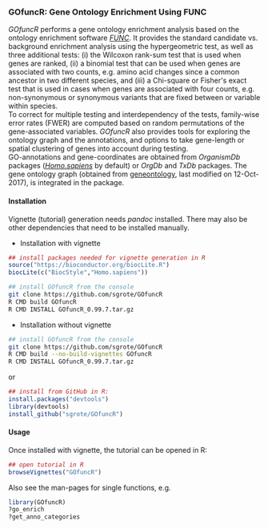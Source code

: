 ### GOfuncR: Gene Ontology Enrichment Using FUNC 

_GOfuncR_ performs a gene ontology enrichment analysis based on the ontology enrichment software [_FUNC_](https://www.ncbi.nlm.nih.gov/pmc/articles/PMC1800870/). It provides the standard candidate vs. background enrichment analysis using the hypergeometric test, as well as three additional tests: (i) the Wilcoxon rank-sum test that is used when genes are ranked, (ii) a binomial test that can be used when genes are associated with two counts, e.g. amino acid changes since a common ancestor in two different species, and (iii) a Chi-square or Fisher's exact test that is used in cases when genes are associated with four counts, e.g. non-synonymous or synonymous variants that are fixed between or variable within species.  
To correct for multiple testing and interdependency of the tests, family-wise error rates (FWER) are computed based on random permutations of the gene-associated variables. _GOfuncR_ also provides tools for exploring the ontology graph and the annotations, and options to take gene-length or spatial clustering of genes into account during testing.  
GO-annotations and gene-coordinates are obtained from _OrganismDb_ packages ([_Homo.sapiens_](https://www.bioconductor.org/packages/release/data/annotation/html/Homo.sapiens.html) by default) or _OrgDb_ and _TxDb_ packages. The gene ontology graph (obtained from [geneontology](http://archive.geneontology.org/latest-termdb/), last modified on 12-Oct-2017), is integrated in the package. 


#### Installation
Vignette (tutorial) generation needs _pandoc_ installed.
There may also be other dependencies that need to be installed manually.

+ Installation with vignette


```r
## install packages needed for vignette generation in R
source("https://bioconductor.org/biocLite.R")
biocLite(c("BiocStyle","Homo.sapiens"))
```

```bash
## install GOfuncR from the console
git clone https://github.com/sgrote/GOfuncR
R CMD build GOfuncR
R CMD INSTALL GOfuncR_0.99.7.tar.gz
```


+ Installation without vignette

```bash
## install GOfuncR from the console
git clone https://github.com/sgrote/GOfuncR
R CMD build --no-build-vignettes GOfuncR
R CMD INSTALL GOfuncR_0.99.7.tar.gz
```

or

```r
## install from GitHub in R:
install.packages("devtools")
library(devtools)
install_github("sgrote/GOfuncR")
```

#### Usage  
Once installed with vignette, the tutorial can be opened in R:
```r
## open tutorial in R
browseVignettes("GOfuncR")
```
Also see the man-pages for single functions, e.g.
```r
library(GOfuncR)
?go_enrich
?get_anno_categories

```

